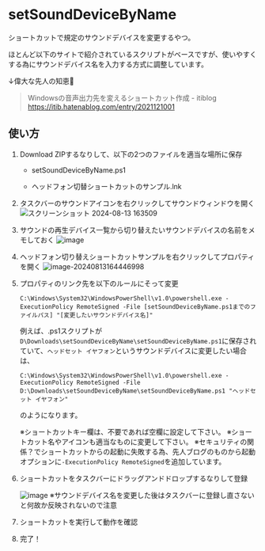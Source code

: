 # setSoundDeviceByName
ショートカットで規定のサウンドデバイスを変更するやつ。

ほとんど以下のサイトで紹介されているスクリプトがベースですが、使いやすくする為にサウンドデバイス名を入力する方式に調整しています。

↓偉大な先人の知恵🙏

> Windowsの音声出力先を変えるショートカット作成 - itiblog
> https://itib.hatenablog.com/entry/2021121001



## 使い方

1. Download ZIPするなりして、以下の2つのファイルを適当な場所に保存

   * setSoundDeviceByName.ps1

   * ヘッドフォン切替ショートカットのサンプル.lnk

2. タスクバーのサウンドアイコンを右クリックしてサウンドウィンドウを開く
   ![スクリーンショット 2024-08-13 163509](https://github.com/user-attachments/assets/a0d7b0c6-6404-48b4-a239-1861c6c89e84)

3. サウンドの再生デバイス一覧から切り替えたいサウンドデバイスの名前をメモしておく
   ![image](https://github.com/user-attachments/assets/7645c040-65fc-4dc6-89de-2781a07ed709)

4. ヘッドフォン切り替えショートカットサンプルを右クリックしてプロパティを開く
   ![image-20240813164446998](C:\Users\tsubokura\AppData\Roaming\Typora\typora-user-images\image-20240813164446998.png)

5. プロパティのリンク先を以下のルールにそって変更

   ```
   C:\Windows\System32\WindowsPowerShell\v1.0\powershell.exe -ExecutionPolicy RemoteSigned -File [setSoundDeviceByName.ps1までのファイルパス] "[変更したいサウンドデバイス名]"
   ```

   例えば、.ps1スクリプトが`D\Downloads\setSoundDeviceByName\setSoundDeviceByName.ps1`に保存されていて、`ヘッドセット イヤフォン`というサウンドデバイスに変更したい場合は、

   ```
   C:\Windows\System32\WindowsPowerShell\v1.0\powershell.exe -ExecutionPolicy RemoteSigned -File D:\Downloads\setSoundDeviceByName\setSoundDeviceByName.ps1 "ヘッドセット イヤフォン"
   ```

   のようになります。

   ※ショートカットキー欄は、不要であれば空欄に設定して下さい。
   ※ショートカット名やアイコンも適当なものに変更して下さい。
   ※セキュリティの関係？でショートカットからの起動に失敗する為、先人ブログのものから起動オプションに`-ExecutionPolicy RemoteSigned`を追加しています。

6. ショートカットをタスクバーにドラッグアンドドロップするなりして登録

   ![image](https://github.com/user-attachments/assets/78bc5e62-d2c3-4f3b-a905-f31fe17d4e38)
   ※サウンドデバイス名を変更した後はタスクバーに登録し直さないと何故か反映されないので注意

7. ショートカットを実行して動作を確認

8. 完了！
